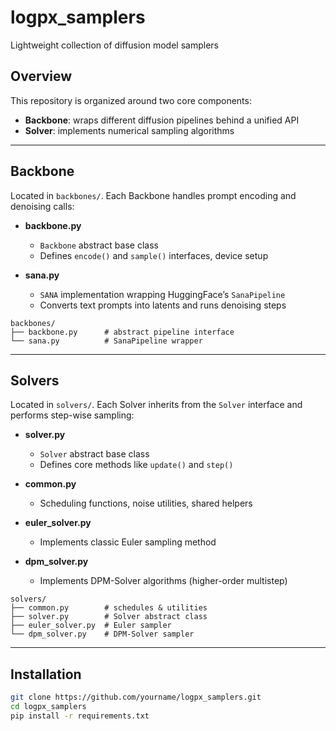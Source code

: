 # logpx_samplers

Lightweight collection of diffusion model samplers

## Overview

This repository is organized around two core components:  
- **Backbone**: wraps different diffusion pipelines behind a unified API  
- **Solver**: implements numerical sampling algorithms  

---

## Backbone

Located in `backbones/`. Each Backbone handles prompt encoding and denoising calls:

- **backbone.py**  
  - `Backbone` abstract base class  
  - Defines `encode()` and `sample()` interfaces, device setup  

- **sana.py**  
  - `SANA` implementation wrapping HuggingFace’s `SanaPipeline`  
  - Converts text prompts into latents and runs denoising steps  

```
backbones/
├── backbone.py      # abstract pipeline interface
└── sana.py          # SanaPipeline wrapper
```

---

## Solvers

Located in `solvers/`. Each Solver inherits from the `Solver` interface and performs step-wise sampling:

- **solver.py**  
  - `Solver` abstract base class  
  - Defines core methods like `update()` and `step()`

- **common.py**  
  - Scheduling functions, noise utilities, shared helpers  

- **euler_solver.py**  
  - Implements classic Euler sampling method  

- **dpm_solver.py**  
  - Implements DPM-Solver algorithms (higher-order multistep)  

```
solvers/
├── common.py        # schedules & utilities
├── solver.py        # Solver abstract class
├── euler_solver.py  # Euler sampler
└── dpm_solver.py    # DPM-Solver sampler
```

---

## Installation

```bash
git clone https://github.com/yourname/logpx_samplers.git
cd logpx_samplers
pip install -r requirements.txt
```
